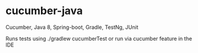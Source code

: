 # cucumber-java
Cucumber, Java 8, Spring-boot, Gradle, TestNg, JUnit

Runs tests using ./gradlew cucumberTest or run via cucumber feature in the IDE
